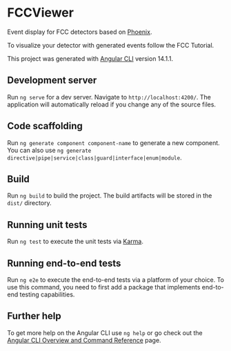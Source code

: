 # FCCViewer

Event display for FCC detectors based on
[Phoenix](https://hepsoftwarefoundation.org/phoenix/).

To visualize your detector with generated events follow the FCC Tutorial.

This project was generated with [Angular CLI](https://github.com/angular/angular-cli)
version 14.1.1.

## Development server

Run `ng serve` for a dev server. Navigate to `http://localhost:4200/`. The
application will automatically reload if you change any of the source files.


## Code scaffolding

Run `ng generate component component-name` to generate a new component. You can
also use `ng generate directive|pipe|service|class|guard|interface|enum|module`.


## Build

Run `ng build` to build the project. The build artifacts will be stored in the
`dist/` directory.


## Running unit tests

Run `ng test` to execute the unit tests via
[Karma](https://karma-runner.github.io).


## Running end-to-end tests

Run `ng e2e` to execute the end-to-end tests via a platform of your choice. To
use this command, you need to first add a package that implements end-to-end
testing capabilities.


## Further help

To get more help on the Angular CLI use `ng help` or go check out the
[Angular CLI Overview and Command Reference](https://angular.io/cli) page.
